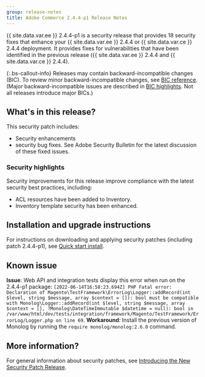 ```yaml
---
group: release-notes
title: Adobe Commerce 2.4.4-p1 Release Notes
---
```


{{ site.data.var.ee }} 2.4.4-p1 is a security release that provides 18 security fixes that enhance your {{ site.data.var.ee }} 2.4.4 or {{ site.data.var.ce }} 2.4.4 deployment. It provides fixes for vulnerabilities that have been identified in the previous release ({{ site.data.var.ee }} 2.4.4 and {{ site.data.var.ce }} 2.4.4).

{:.bs-callout-info}
Releases may contain backward-incompatible changes (BIC). To review minor backward-incompatible changes, see [BIC reference]({{page.baseurl}}/release-notes/backward-incompatible-changes/reference.html). (Major backward-incompatible issues are described in [BIC highlights]({{page.baseurl}}/release-notes/backward-incompatible-changes/index.html). Not all releases introduce major BICs.)

## What's in this release?

This security patch includes:

*  Security enhancements
*  security bug fixes. See Adobe Security Bulletin for the latest discussion of these fixed issues.

### Security highlights

Security improvements for this release improve compliance with the latest security best practices, including:

*  ACL resources have been added to Inventory.
*  Inventory template security has been enhanced.

## Installation and upgrade instructions

For instructions on downloading and applying security patches (including patch 2.4.4-p1), see [Quick start install]({{site.baseurl}}/guides/v2.4/install-gde/composer.html).

## Known issue

**Issue**: Web API and integration tests display this error when run on the 2.4.4-p1 package: `[2022-06-14T16:58:23.694Z] PHP Fatal error:  Declaration of Magento\TestFramework\ErrorLog\Logger::addRecord(int $level, string $message, array $context = []): bool must be compatible with Monolog\Logger::addRecord(int $level, string $message, array $context = [], ?Monolog\DateTimeImmutable $datetime = null): bool in /var/www/html/dev/tests/integration/framework/Magento/TestFramework/ErrorLog/Logger.php on line 69`. **Workaround**: Install the previous version of Monolog by running the `require monolog/monolog:2.6.0` command. <!--- AC-3651-->

## More information?

For general information about security patches, see [Introducing the New Security Patch Release](https://community.magento.com/t5/Magento-DevBlog/Introducing-the-New-Security-Patch-Release/ba-p/141287).
